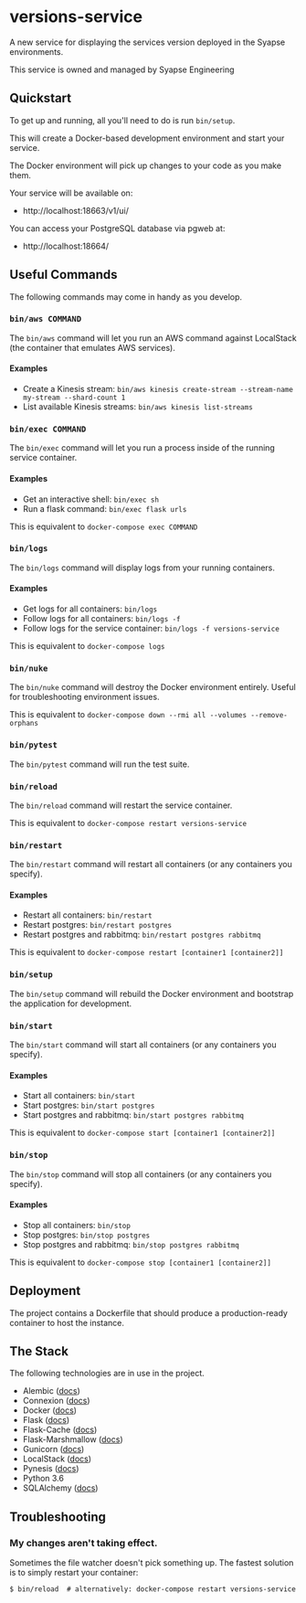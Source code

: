# versions-service

A new service for displaying the services version deployed in the Syapse environments.

This service is owned and managed by Syapse Engineering


## Quickstart

To get up and running, all you'll need to do is run `bin/setup`.

This will create a Docker-based development environment and start your service.

The Docker environment will pick up changes to your code as you make them.

Your service will be available on:

  * http://localhost:18663/v1/ui/

You can access your PostgreSQL database via pgweb at:

  * http://localhost:18664/


## Useful Commands

The following commands may come in handy as you develop.

### `bin/aws COMMAND`

The `bin/aws` command will let you run an AWS command against LocalStack (the container that emulates AWS services).

#### Examples

* Create a Kinesis stream: `bin/aws kinesis create-stream --stream-name my-stream --shard-count 1`
* List available Kinesis streams: `bin/aws kinesis list-streams`

### `bin/exec COMMAND`

The `bin/exec` command will let you run a process inside of the running service container.

#### Examples

* Get an interactive shell: `bin/exec sh`
* Run a flask command: `bin/exec flask urls`

This is equivalent to `docker-compose exec COMMAND`

### `bin/logs`

The `bin/logs` command will display logs from your running containers.

#### Examples

* Get logs for all containers: `bin/logs`
* Follow logs for all containers: `bin/logs -f`
* Follow logs for the service container: `bin/logs -f versions-service`

This is equivalent to `docker-compose logs`

### `bin/nuke`

The `bin/nuke` command will destroy the Docker environment entirely. Useful for troubleshooting environment issues.

This is equivalent to `docker-compose down --rmi all --volumes --remove-orphans`

### `bin/pytest`

The `bin/pytest` command will run the test suite.

### `bin/reload`

The `bin/reload` command will restart the service container.

This is equivalent to `docker-compose restart versions-service`

### `bin/restart`

The `bin/restart` command will restart all containers (or any containers you specify).

#### Examples

* Restart all containers: `bin/restart`
* Restart postgres: `bin/restart postgres`
* Restart postgres and rabbitmq: `bin/restart postgres rabbitmq`

This is equivalent to `docker-compose restart [container1 [container2]]`

### `bin/setup`

The `bin/setup` command will rebuild the Docker environment and bootstrap the application for development.

### `bin/start`

The `bin/start` command will start all containers (or any containers you specify).

#### Examples

* Start all containers: `bin/start`
* Start postgres: `bin/start postgres`
* Start postgres and rabbitmq: `bin/start postgres rabbitmq`

This is equivalent to `docker-compose start [container1 [container2]]`

### `bin/stop`

The `bin/stop` command will stop all containers (or any containers you specify).

#### Examples

* Stop all containers: `bin/stop`
* Stop postgres: `bin/stop postgres`
* Stop postgres and rabbitmq: `bin/stop postgres rabbitmq`

This is equivalent to `docker-compose stop [container1 [container2]]`


## Deployment

The project contains a Dockerfile that should produce a production-ready container to host the instance.


## The Stack

The following technologies are in use in the project.

* Alembic ([docs](http://alembic.zzzcomputing.com/en/latest/))
* Connexion ([docs](https://connexion.readthedocs.io/en/latest/))
* Docker ([docs](https://docs.docker.com/))
* Flask ([docs](http://flask.pocoo.org/docs/))
* Flask-Cache ([docs](https://pythonhosted.org/Flask-Cache/))
* Flask-Marshmallow ([docs](https://flask-marshmallow.readthedocs.io/en/latest/))
* Gunicorn ([docs](http://docs.gunicorn.org/en/stable/settings.html))
* LocalStack ([docs](https://github.com/localstack/localstack))
* Pynesis ([docs](https://github.com/ticketea/pynesis))
* Python 3.6
* SQLAlchemy ([docs](http://docs.sqlalchemy.org/en/latest/))


## Troubleshooting

### My changes aren't taking effect.

Sometimes the file watcher doesn't pick something up. The fastest solution is to simply restart your container:

```
$ bin/reload  # alternatively: docker-compose restart versions-service
```
